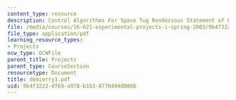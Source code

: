 ```yaml
---
content_type: resource
description: Control Algorithms For Space Tug Rendezvous Statement of Project
file: /media/courses/16-621-experimental-projects-i-spring-2003/9b4f3222df69a978b1b38770494d0866_demierry1.pdf
file_type: application/pdf
learning_resource_types:
- Projects
ocw_type: OCWFile
parent_title: Projects
parent_type: CourseSection
resourcetype: Document
title: demierry1.pdf
uid: 9b4f3222-df69-a978-b1b3-8770494d0866
---
```


